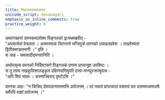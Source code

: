 ```yaml
---
title: पिङ्गलकाश्वासनम्
unicode_script: devanagari
emphasis_as_inline_comments: true
practice_weight: 0
---
```


अथागच्छन्तं दमनकमालोक्य पिङ्गलको द्वाःस्थमब्रवीत् -  
"अपसार्यतां वेत्रलता । अयमस्माकं चिरन्तनो मन्त्रिपुत्रो दमनको ऽव्याहतप्रवेशः । तत्प्रवेश्यतां द्वितीयमण्डलभागी ।" इति ।  
स आह - यथावादीद्भगवानिति । 

अथोपसृत्य दमनको निर्दिष्टासने पिङ्गलकं प्रणम्य प्राप्तानुज्ञ उपविष्टः ।  
स तु तस्य नखकुलिशालङ्कृतं दक्षिणपाणिमुपरि दत्त्वा मानपुरःसरमुवाच -  
"अपि शिवं भवतः । कस्माच्चिराद् दृष्टोऽसि ।" 

दमनक आह- "न किंचिद् देवपादानामस्माभिः प्रयोजनम् । परं भवतां प्राप्तकालं वक्तव्यं यत उत्तममध्यमाधमैः सर्वैरपि राज्ञां प्रयोजनम् ।"